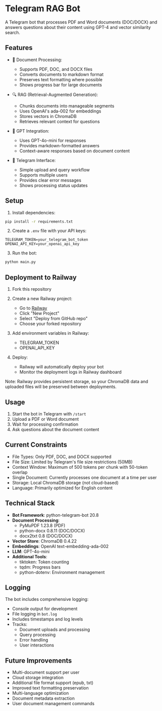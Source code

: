 # Telegram RAG Bot

A Telegram bot that processes PDF and Word documents (DOC/DOCX) and answers questions about their content using GPT-4 and vector similarity search.

## Features

- 📄 Document Processing:
  - Supports PDF, DOC, and DOCX files
  - Converts documents to markdown format
  - Preserves text formatting where possible
  - Shows progress bar for large documents

- 🔍 RAG (Retrieval-Augmented Generation):
  - Chunks documents into manageable segments
  - Uses OpenAI's ada-002 for embeddings
  - Stores vectors in ChromaDB
  - Retrieves relevant context for questions

- 🤖 GPT Integration:
  - Uses GPT-4o-mini for responses
  - Provides markdown-formatted answers
  - Context-aware responses based on document content

- 📱 Telegram Interface:
  - Simple upload and query workflow
  - Supports multiple users
  - Provides clear error messages
  - Shows processing status updates

## Setup

1. Install dependencies:
```bash
pip install -r requirements.txt
```

2. Create a `.env` file with your API keys:
```env
TELEGRAM_TOKEN=your_telegram_bot_token
OPENAI_API_KEY=your_openai_api_key
```

3. Run the bot:
```bash
python main.py
```

## Deployment to Railway

1. Fork this repository

2. Create a new Railway project:
   - Go to [Railway](https://railway.app/)
   - Click "New Project"
   - Select "Deploy from GitHub repo"
   - Choose your forked repository

3. Add environment variables in Railway:
   - TELEGRAM_TOKEN
   - OPENAI_API_KEY

4. Deploy:
   - Railway will automatically deploy your bot
   - Monitor the deployment logs in Railway dashboard

Note: Railway provides persistent storage, so your ChromaDB data and uploaded files will be preserved between deployments.

## Usage

1. Start the bot in Telegram with `/start`
2. Upload a PDF or Word document
3. Wait for processing confirmation
4. Ask questions about the document content

## Current Constraints

- File Types: Only PDF, DOC, and DOCX supported
- File Size: Limited by Telegram's file size restrictions (50MB)
- Context Window: Maximum of 500 tokens per chunk with 50-token overlap
- Single Document: Currently processes one document at a time per user
- Storage: Local ChromaDB storage (not cloud-based)
- Language: Primarily optimized for English content

## Technical Stack

- **Bot Framework**: python-telegram-bot 20.8
- **Document Processing**: 
  - PyMuPDF 1.23.8 (PDF)
  - python-docx 0.8.11 (DOC/DOCX)
  - docx2txt 0.8 (DOC/DOCX)
- **Vector Store**: ChromaDB 0.4.22
- **Embeddings**: OpenAI text-embedding-ada-002
- **LLM**: GPT-4o-mini
- **Additional Tools**:
  - tiktoken: Token counting
  - tqdm: Progress bars
  - python-dotenv: Environment management

## Logging

The bot includes comprehensive logging:
- Console output for development
- File logging in `bot.log`
- Includes timestamps and log levels
- Tracks:
  - Document uploads and processing
  - Query processing
  - Error handling
  - User interactions

## Future Improvements

- Multi-document support per user
- Cloud storage integration
- Additional file format support (epub, txt)
- Improved text formatting preservation
- Multi-language optimization
- Document metadata extraction
- User document management commands